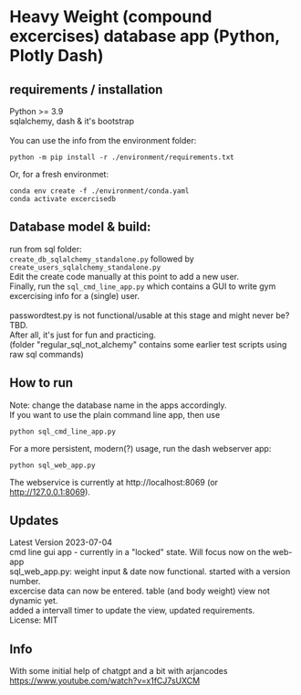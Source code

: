 # Heavy Weight (compound excercises) database app (Python, Plotly Dash)
## requirements / installation
Python >= 3.9<br>
sqlalchemy, dash & it's bootstrap<br>
<br>
You can use the info from the environment folder:
```shell
python -m pip install -r ./environment/requirements.txt
```
Or, for a fresh environmet:<br>
```shell
conda env create -f ./environment/conda.yaml
conda activate excercisedb
```

## Database model & build:<br>
run from sql folder:<br>
`create_db_sqlalchemy_standalone.py` followed by `create_users_sqlalchemy_standalone.py`<br>
Edit the create code manually at this point to add a new user.<br>
Finally, run the `sql_cmd_line_app.py` which contains a GUI to write gym excercising info for a (single) user.<br>
<br>
passwordtest.py is not functional/usable at this stage and might never be? TBD.<br>
After all, it's just for fun and practicing.<br>
(folder "regular_sql_not_alchemy" contains some earlier test scripts using raw sql commands)<br>
## How to run
Note: change the database name in the apps accordingly.<br>
If you want to use the plain command line app, then use 
```shell
python sql_cmd_line_app.py
```
For a more persistent, modern(?) usage, run the dash webserver app:
```shell
python sql_web_app.py
```
The webservice is currently at http://localhost:8069 (or http://127.0.0.1:8069).

## Updates
Latest Version 2023-07-04<br>
cmd line gui app - currently in a "locked" state. Will focus now on the web-app<br>
sql_web_app.py: weight input & date now functional. started with a version number.<br>
excercise data can now be entered. table (and body weight) view not dynamic yet.<br>
added a intervall timer to update the view, updated requirements.<br>
License: MIT

## Info
With some initial help of chatgpt and a bit with arjancodes https://www.youtube.com/watch?v=x1fCJ7sUXCM<br>

